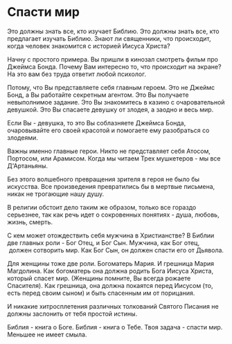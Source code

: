 ﻿# Спасти мир

Это должны знать все, кто изучает Библию. Это должны знать все, кто предлагает изучать Библию. Знают ли священники, что происходит, когда человек знакомится с историей Иисуса Христа?

Начну с простого примера. Вы пришли в кинозал смотреть фильм про Джеймса Бонда. Почему Вам интересно то, что происходит на экране? На это вам без труда ответит любой психолог. 

Потому, что Вы представляете себя главным героем. Это не Джеймс Бонд, а Вы работайте секретным агентом. Это Вы получаете невыполнимое задание. Это Вы знакомитесь в казино с очаровательной девушкой. Это Вы спасаете девушку от злодея, а заодно и весь мир. 

Если Вы - девушка, то это Вы соблазняете Джеймса Бонда, очаровывайте его своей красотой и помогаете ему разобраться со злодеями.

Важны именно главные герои. Никто не представляет себя Атосом, Портосом, или Арамисом. Когда мы читаем Трех мушкетеров - мы все Д'Артаньяны.

Без этого волшебного превращения зрителя в героя не было бы искусства. Все произведения превратились бы в мертвые письмена, никак не трогающие нашу душу. 

В религии обстоит дело таким же образом, только все гораздо серьезнее, так как речь идет о сокровенных понятиях - душа, любовь, жизнь, смерть.

С кем может отождествить себя мужчина в Христианстве? В Библии две главных роли - Бог Отец, и Бог Сын. Мужчина, как Бог отец,  должен сотворить мир. Как Бог Сын, он должен спасти его от Дьявола.

Для женщины тоже две роли. Богоматерь Мария. И грешница Мария Магдолина. Как богоматерь она должна родить Бога Иисуса Христа, который спасет мир. (Женщины помните, Вы всегда рожаете Спасителя). Как грешница, она должна покаятся перед Иисусом (то, есть перед своим сыном) и быть спасенным им от порицания.

И никакие хитросплетения различных толкований Святого Писания не должны заслонить от тебя простой истины.

Библия - книга о Боге. Библия - книга о Тебе. Твоя задача - спасти мир. Меньшее не имеет смыла.


